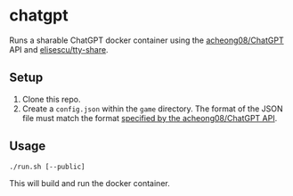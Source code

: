 # chatgpt

Runs a sharable ChatGPT docker container using the [acheong08/ChatGPT](https://github.com/acheong08/ChatGPT) API and [elisescu/tty-share](https://github.com/elisescu/tty-share).

## Setup

1. Clone this repo.
2. Create a `config.json` within the `game` directory. The format of the JSON file must match the format [specified by the acheong08/ChatGPT API](https://github.com/acheong08/ChatGPT/wiki/Setup).

## Usage

```
./run.sh [--public]
```

This will build and run the docker container.
